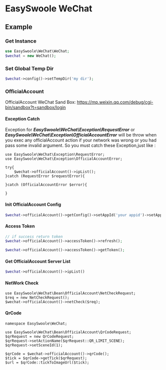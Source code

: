 # EasySwoole WeChat

## Example
### Get Instance
```php
use EasySwoole\WeChat\WeChat;
$wechat = new WeChat();
```
### Set Global Temp Dir
```php
$wechat->config()->setTempDir('my dir');
```

### OfficialAccount

OfficialAccount WeChat Sand Box: https://mp.weixin.qq.com/debug/cgi-bin/sandbox?t=sandbox/login

#### Exception Catch
Exception for ***EasySwoole\WeChat\Exception\RequestError*** or ***EasySwoole\WeChat\Exception\OfficialAccountError*** will be throw when you exec any officialAccount action if your network was wrong or you had pass some invalid argument. So you must catch these Exception,just like :
```
use EasySwoole\WeChat\Exception\RequestError;
use EasySwoole\WeChat\Exception\OfficialAccountError;

try{
    $wechat->officialAccount()->ipList();
}catch (RequestError $requestError){

}catch (OfficialAccountError $error){
        
}
```

#### Init OfficialAccount Config
```php
$wechat->officialAccount()->getConfig()->setAppId('your appid')->setAppSecret('your aoo secret');
```
#### Access Token
```php
// if success return token
$wechat->officialAccount()->accessToken()->refresh();

$wechat->officialAccount()->accessToken()->getToken();
```
#### Get OfficialAccount Server List
```php
$wechat->officialAccount()->ipList()
```

#### NetWork Check
```
use EasySwoole\WeChat\Bean\OfficialAccount\NetCheckRequest;
$req = new NetCheckRequest();
$wechat->officialAccount()->netCheck($req);
```

#### QrCode
```
namespace EasySwoole\WeChat;

use EasySwoole\WeChat\Bean\OfficialAccount\QrCodeRequest;
$qrRequest = new QrCodeRequest;
$qrRequest->setActionName($qrRequest::QR_LIMIT_SCENE);
$qrRequest->setSceneId(1);

$qrCode = $wechat->officialAccount()->qrCode();
$tick = $qrCode->getTick($qrRequest);
$url = $qrCode::tickToImageUrl($tick);
```
